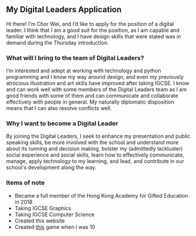 ## My Digital Leaders Application
Hi there! I’m Chor Wei, and I’d like to apply for the position of a digital leader. I think that I am a good suit for the position, as I am capable and familiar with technology, and I have design skills that were stated was in demand during the Thursday introduction.

### What will I bring to the team of Digital Leaders?
I’m interested and adept at working with technology and python programming and I know my way around design, and even my previously atrocious illustration and art skills have improved after taking IGCSE. I know and can work well with some members of the Digital Leaders team as I am good friends with some of them and can communicate and collaborate effectively with people in general. My naturally diplomatic disposition means that I can also resolve conflicts well.

### Why I want to become a Digital Leader
By joining the Digital Leaders, I seek to enhance my presentation and public speaking skills, be more involved with the school and understand more about its running and decision making, bolster my (admittedly lackluster) social experience and social skills, learn how to effectively communicate, manage, apply technology to my learning, and lead, and contribute in our school's development along the way.

### Items of note
- Became a full member of the Hong Kong Academy for Gifted Education in 2018
- Taking IGCSE Graphics
- Taking IGCSE Computer Science
- Created this website
- Created [this](https://scratch.mit.edu/projects/140529776/fullscreen/) game when I was 10

